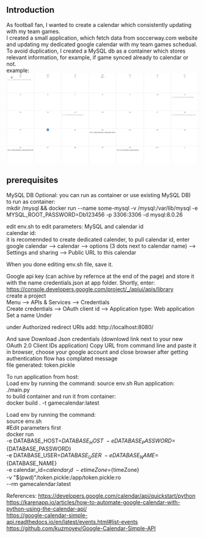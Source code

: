## Introduction
As football fan, I wanted to create a calendar which consistently updating with my team games.   
I created a small application, which fetch data from soccerway.com website and updating my dedicated google calendar with my team games schedual.  
To avoid duplication, I created a MySQL db as a container which stores relevant information, for example, if game synced already to calendar or not.  
example:
<img src="calendar_example.jpg">

## prerequisites
MySQL DB
Optional: you can run as container or use existing MySQL DB)  
to run as container:  
mkdir /mysql && docker run --name some-mysql -v /mysql:/var/lib/mysql -e MYSQL_ROOT_PASSWORD=Db123456 -p 3306:3306 -d mysql:8.0.26  
  
edit env.sh to edit parameters:
MySQL and calendar id  
calendar id:  
it is recomennded to create dedicated calender, to pull calendar id, enter google calendar --> calendar --> options (3 dots next to calendar name) --> Settings and sharing --> Public URL to this calendar  

When you done editing env.sh file, save it.


Google api key (can achive by refernce at the end of the page) and store it with the name credentials.json at app folder. 
Shortly, enter:  
https://console.developers.google.com/project/_/apiui/apis/library  
create a project  
Menu --> APIs & Services --> Credentials  
Create credentials --> OAuth client id --> Application type: Web application  
Set a name
Under

under Authorized redirect URIs add:
http://localhost:8080/

And save
Download Json credentials (downlowd link next to your new OAuth 2.0 Client IDs application)
Copy URL from command line and paste it in browser, choose your google account and close browser after getting authentication flow has complated message  
file generated: token.pickle


To run application from host:  
Load env by running the command:
source env.sh
Run application:  
./main.py  
to build container and run it from container:  
docker build . -t gamecalendar:latest  
  
Load env by running the command:  
source env.sh  
#Edit parameters first  
docker run \
-e DATABASE_HOST=${DATABASE_HOST} \
-e DATABASE_PASSWORD=${DATABASE_PASSWORD} \
-e DATABASE_USER=${DATABASE_USER} \
-e DATABASE_NAME=${DATABASE_NAME} \
-e calendar_id=${calendar_id} \
-e timeZone=${timeZone}  \
-v "$(pwd)"/token.pickle:/app/token.pickle:ro \
--rm gamecalendar:latest




References:
https://developers.google.com/calendar/api/quickstart/python    
https://karenapp.io/articles/how-to-automate-google-calendar-with-python-using-the-calendar-api/    
https://google-calendar-simple-api.readthedocs.io/en/latest/events.html#list-events  
https://github.com/kuzmoyev/Google-Calendar-Simple-API  


